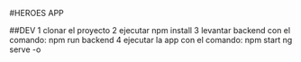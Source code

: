 #HEROES APP

##DEV
1 clonar el proyecto 
2 ejecutar npm install
3 levantar backend con el comando: npm run backend
4 ejecutar la app con el comando: 
npm start
ng serve -o
